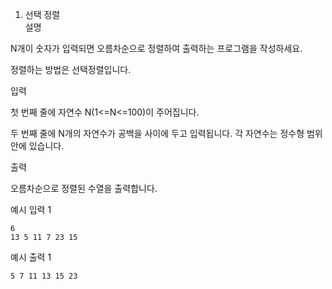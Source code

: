 1. 선택 정렬   
   설명

N개이 숫자가 입력되면 오름차순으로 정렬하여 출력하는 프로그램을 작성하세요.

정렬하는 방법은 선택정렬입니다.

입력

첫 번째 줄에 자연수 N(1<=N<=100)이 주어집니다.

두 번째 줄에 N개의 자연수가 공백을 사이에 두고 입력됩니다. 각 자연수는 정수형 범위 안에 있습니다.

출력

오름차순으로 정렬된 수열을 출력합니다.

예시 입력 1

`6 `  
`13 5 11 7 23 15`   


예시 출력 1

`5 7 11 13 15 23`
